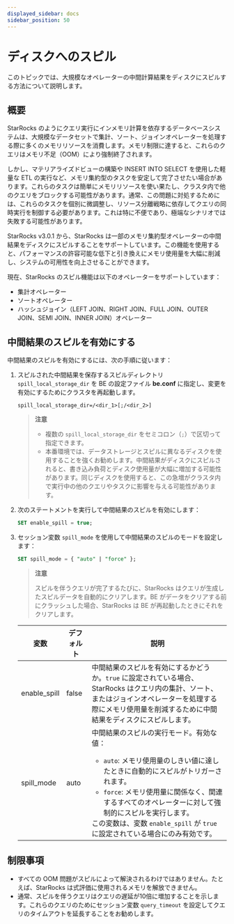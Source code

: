 ```yaml
---
displayed_sidebar: docs
sidebar_position: 50
---
```


# ディスクへのスピル

このトピックでは、大規模なオペレーターの中間計算結果をディスクにスピルする方法について説明します。

## 概要

StarRocks のようにクエリ実行にインメモリ計算を依存するデータベースシステムは、大規模なデータセットで集計、ソート、ジョインオペレーターを処理する際に多くのメモリリソースを消費します。メモリ制限に達すると、これらのクエリはメモリ不足（OOM）により強制終了されます。

しかし、マテリアライズドビューの構築や INSERT INTO SELECT を使用した軽量な ETL の実行など、メモリ集約型のタスクを安定して完了させたい場合があります。これらのタスクは簡単にメモリリソースを使い果たし、クラスタ内で他のクエリをブロックする可能性があります。通常、この問題に対処するためには、これらのタスクを個別に微調整し、リソース分離戦略に依存してクエリの同時実行を制御する必要があります。これは特に不便であり、極端なシナリオでは失敗する可能性があります。

StarRocks v3.0.1 から、StarRocks は一部のメモリ集約型オペレーターの中間結果をディスクにスピルすることをサポートしています。この機能を使用すると、パフォーマンスの許容可能な低下と引き換えにメモリ使用量を大幅に削減し、システムの可用性を向上させることができます。

現在、StarRocks のスピル機能は以下のオペレーターをサポートしています：

- 集計オペレーター
- ソートオペレーター
- ハッシュジョイン（LEFT JOIN、RIGHT JOIN、FULL JOIN、OUTER JOIN、SEMI JOIN、INNER JOIN）オペレーター

## 中間結果のスピルを有効にする

中間結果のスピルを有効にするには、次の手順に従います：

1. スピルされた中間結果を保存するスピルディレクトリ `spill_local_storage_dir` を BE の設定ファイル **be.conf** に指定し、変更を有効にするためにクラスタを再起動します。

   ```Properties
   spill_local_storage_dir=/<dir_1>[;/<dir_2>]
   ```

   > **注意**
   >
   > - 複数の `spill_local_storage_dir` をセミコロン（`;`）で区切って指定できます。
   > - 本番環境では、データストレージとスピルに異なるディスクを使用することを強くお勧めします。中間結果がディスクにスピルされると、書き込み負荷とディスク使用量が大幅に増加する可能性があります。同じディスクを使用すると、この急増がクラスタ内で実行中の他のクエリやタスクに影響を与える可能性があります。

2. 次のステートメントを実行して中間結果のスピルを有効にします：

   ```SQL
   SET enable_spill = true;
   ```

3. セッション変数 `spill_mode` を使用して中間結果のスピルのモードを設定します：

   ```SQL
   SET spill_mode = { "auto" | "force" };
   ```

   > **注意**
   >
   > スピルを伴うクエリが完了するたびに、StarRocks はクエリが生成したスピルデータを自動的にクリアします。BE がデータをクリアする前にクラッシュした場合、StarRocks は BE が再起動したときにそれをクリアします。

   | **変数**      | **デフォルト** | **説明**                                                                 |
   | ------------- | -------------- | ------------------------------------------------------------------------ |
   | enable_spill  | false          | 中間結果のスピルを有効にするかどうか。`true` に設定されている場合、StarRocks はクエリ内の集計、ソート、またはジョインオペレーターを処理する際にメモリ使用量を削減するために中間結果をディスクにスピルします。 |
   | spill_mode    | auto           | 中間結果のスピルの実行モード。有効な値：<ul><li>`auto`: メモリ使用量のしきい値に達したときに自動的にスピルがトリガーされます。</li><li>`force`: メモリ使用量に関係なく、関連するすべてのオペレーターに対して強制的にスピルを実行します。</li></ul>この変数は、変数 `enable_spill` が `true` に設定されている場合にのみ有効です。 |

## 制限事項

- すべての OOM 問題がスピルによって解決されるわけではありません。たとえば、StarRocks は式評価に使用されるメモリを解放できません。
- 通常、スピルを伴うクエリはクエリの遅延が10倍に増加することを示します。これらのクエリのためにセッション変数 `query_timeout` を設定してクエリのタイムアウトを延長することをお勧めします。